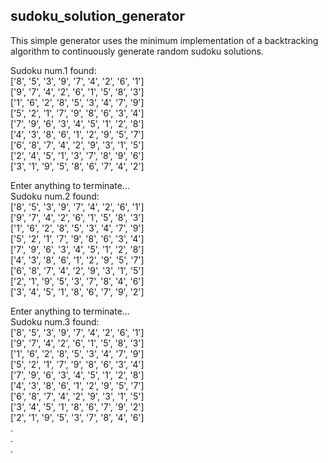 ## sudoku_solution_generator
This simple generator uses the minimum implementation of a backtracking algorithm to continuously generate random sudoku solutions.

Sudoku num.1 found:   
['8', '5', '3', '9', '7', '4', '2', '6', '1']  
['9', '7', '4', '2', '6', '1', '5', '8', '3']  
['1', '6', '2', '8', '5', '3', '4', '7', '9']  
['5', '2', '1', '7', '9', '8', '6', '3', '4']  
['7', '9', '6', '3', '4', '5', '1', '2', '8']  
['4', '3', '8', '6', '1', '2', '9', '5', '7']  
['6', '8', '7', '4', '2', '9', '3', '1', '5']  
['2', '4', '5', '1', '3', '7', '8', '9', '6']  
['3', '1', '9', '5', '8', '6', '7', '4', '2']  
  
Enter anything to terminate...  
Sudoku num.2 found:  
['8', '5', '3', '9', '7', '4', '2', '6', '1']  
['9', '7', '4', '2', '6', '1', '5', '8', '3']  
['1', '6', '2', '8', '5', '3', '4', '7', '9']  
['5', '2', '1', '7', '9', '8', '6', '3', '4']  
['7', '9', '6', '3', '4', '5', '1', '2', '8']  
['4', '3', '8', '6', '1', '2', '9', '5', '7']  
['6', '8', '7', '4', '2', '9', '3', '1', '5']  
['2', '1', '9', '5', '3', '7', '8', '4', '6']  
['3', '4', '5', '1', '8', '6', '7', '9', '2']  
  
Enter anything to terminate...  
Sudoku num.3 found:  
['8', '5', '3', '9', '7', '4', '2', '6', '1']  
['9', '7', '4', '2', '6', '1', '5', '8', '3']  
['1', '6', '2', '8', '5', '3', '4', '7', '9']  
['5', '2', '1', '7', '9', '8', '6', '3', '4']  
['7', '9', '6', '3', '4', '5', '1', '2', '8']  
['4', '3', '8', '6', '1', '2', '9', '5', '7']  
['6', '8', '7', '4', '2', '9', '3', '1', '5']  
['3', '4', '5', '1', '8', '6', '7', '9', '2']  
['2', '1', '9', '5', '3', '7', '8', '4', '6']  
.  
.  
.  
